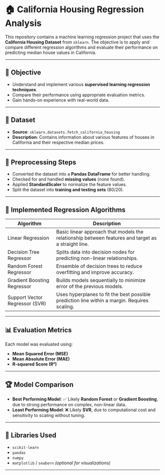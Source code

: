 # 🏠 California Housing Regression Analysis

This repository contains a machine learning regression project that uses the **California Housing Dataset** from `sklearn`. The objective is to apply and compare different regression algorithms and evaluate their performance on predicting median house values in California.

---

## 🎯 Objective

- Understand and implement various **supervised learning regression techniques**.
- Compare their performance using appropriate evaluation metrics.
- Gain hands-on experience with real-world data.

---

## 📁 Dataset

- **Source**: `sklearn.datasets.fetch_california_housing`
- **Description**: Contains information about various features of houses in California and their respective median prices.

---

## 🔧 Preprocessing Steps

- Converted the dataset into a **Pandas DataFrame** for better handling.
- Checked for and handled **missing values** (none found).
- Applied **StandardScaler** to normalize the feature values.
- Split the dataset into **training and testing sets** (80/20).

---

## 🤖 Implemented Regression Algorithms

| Algorithm                  | Description |
|---------------------------|-------------|
| Linear Regression         | Basic linear approach that models the relationship between features and target as a straight line. |
| Decision Tree Regressor   | Splits data into decision nodes for predicting non-linear relationships. |
| Random Forest Regressor   | Ensemble of decision trees to reduce overfitting and improve accuracy. |
| Gradient Boosting Regressor | Builds models sequentially to minimize error of the previous models. |
| Support Vector Regressor (SVR) | Uses hyperplanes to fit the best possible prediction line within a margin. Requires scaling. |

---

## 📊 Evaluation Metrics

Each model was evaluated using:

- **Mean Squared Error (MSE)**
- **Mean Absolute Error (MAE)**
- **R-squared Score (R²)**

---

## 🏆 Model Comparison

- **Best Performing Model**: ✅ Likely **Random Forest** or **Gradient Boosting**, due to strong performance on complex, non-linear data.
- **Least Performing Model**: ❌ Likely **SVR**, due to computational cost and sensitivity to scaling without tuning.

---

## 🧠 Libraries Used

- `scikit-learn`
- `pandas`
- `numpy`
- `matplotlib` / `seaborn` *(optional for visualizations)*

---


